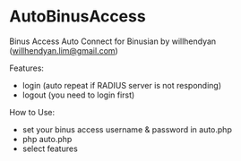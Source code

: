 # AutoBinusAccess
Binus Access Auto Connect for Binusian
by willhendyan (willhendyan.lim@gmail.com)

Features:
- login (auto repeat if RADIUS server is not responding)
- logout (you need to login first)

How to Use:
- set your binus access username & password in auto.php
- php auto.php
- select features
